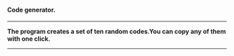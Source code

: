 #### Code generator.
---
__The program creates a set of ten random codes.You can copy any of them with one click.__

---